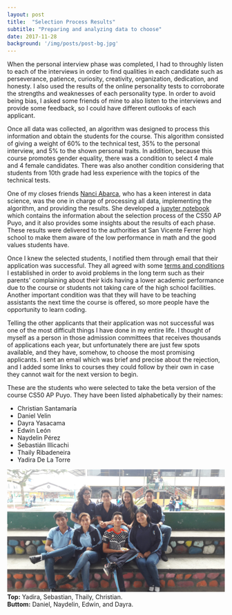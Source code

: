 ```yaml
---
layout: post
title:  "Selection Process Results"
subtitle: "Preparing and analyzing data to choose"
date: 2017-11-28
background: '/img/posts/post-bg.jpg'
---
```


When the personal interview phase was completed, I had to throughly listen to
each of the interviews in order to find qualities in each candidate such as
perseverance, patience, curiosity, creativity, organization, dedication, and
honesty. I also used the results of the online personality tests to corroborate
the strengths and weaknesses of each personality type. In order to avoid being bias, I
asked some friends of mine to also listen to the interviews and provide some
feedback, so I could have different outlooks of each applicant.

Once all data was collected, an algorithm was designed to process this information
and obtain the students for the course. This algorithm consisted of giving a weight
of 60% to the technical test, 35% to the personal interview, and 5% to the shown personal
traits. In addition, because this course promotes gender equality, there was a condition
to select 4 male and 4 female candidates. There was also another condition considering
that students from 10th grade had less experience with the topics of the technical tests.

One of my closes friends
<a target="_blank" href="https://www.linkedin.com/in/nanci-abarca-22430b38/">Nanci Abarca</a>, who has a keen interest in data science, was the
one in charge of processing all data, implementing the algorithm, and providing the results.
She developed a
  <a target="_blank" href="http://nbviewer.jupyter.org/github/Sikae/SelectionProcessCS50Puyo/blob/master/SelectionProcessCS50Puyo.ipynb">jupyter notebook</a>
which contains the information about the selection process of the CS50 AP Puyo,
and it also provides some insights about the results of each phase. These results
were delivered to the authorities at San Vicente Ferrer high school to make them aware of
the low performance in math and the good values students have.

Once I knew the selected students, I notified them through email that their application
was successful. They all agreed with some
  <a target="_blank" href="https://docs.google.com/document/d/1AKCAjcH_hO-ajf5_24X0KRmDDu3DrC0ftBDIDRvxfrE/edit?usp=sharing">terms and conditions</a>
I established in order to
avoid problems in the long term such as their parents' complaining about their kids
having a lower academic performance due to the course or students not taking
care of the high school facilities. Another important condition was that they will
have to be teaching assistants the next time the course is offered, so more people
have the opportunity to learn coding.

Telling the other applicants that their application was not successful was one of the
most difficult things I have done in my entire life. I thought of myself as a person
in those admission committees that receives thousands of applications each year, but
unfortunately there are just few spots available, and they have, somehow, to choose
the most promising applicants. I sent an email which was brief and precise about
the rejection, and I added some links to courses they could follow by their own
in case they cannot wait for the next version to begin.

These are the students who were selected to take the beta version of the course
CS50 AP Puyo. They have been listed alphabetically by their names:

* Christian Santamaría
* Daniel Velin
* Dayra Yasacama
* Edwin León
* Naydelin Pérez
* Sebastián Illicachi
* Thaily Ribadeneira
* Yadira De La Torre

<img src="/img/posts/the8.jpg" width="700">
<b>Top:</b> Yadira, Sebastian, Thaily, Christian.
<br>
<b>Buttom:</b> Daniel, Naydelin, Edwin, and Dayra.
